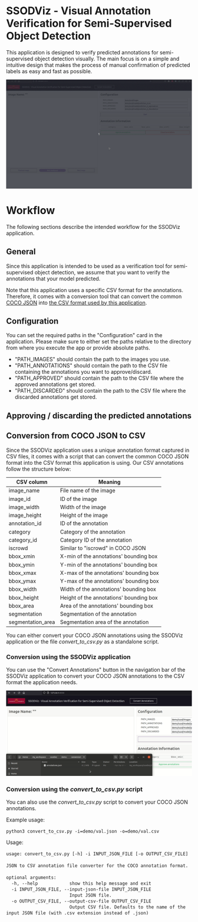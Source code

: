 # SSODViz - Visual Annotation Verification for Semi-Supervised Object Detection

This application is designed to verify predicted annotations for semi-supervised object detection visually. The main focus is on a simple and intuitive design that makes the process of manual confirmation of predicted labels as easy and fast as possible.

![Preview GIF](other/preview.gif)

# Workflow

The following sections describe the intended workflow for the SSODViz application.

## General

Since this application is intended to be used as a verification tool for semi-supervised object detection, we assume that you want to verify the annotations that your model predicted.



Note that this application uses a specific CSV format for the annotations. Therefore, it comes with a conversion tool that can convert the common [COCO JSON](https://cocodataset.org/#format-data) into [the CSV format used by this application](#conversion-from-coco-json-to-csv).

## Configuration

You can set the required paths in the "Configuration" card in the application. Please make sure to either set the paths relative to the directory from where you execute the app or provide absolute paths.
- "PATH_IMAGES" should contain the path to the images you use.
- "PATH_ANNOTATIONS" should contain the path to the CSV file containing the annotations you want to approve/discard.
- "PATH_APPROVED" should contain the path to the CSV file where the approved annotations get stored.
- "PATH_DISCARDED" should contain the path to the CSV file where the discarded annotations get stored.

## Approving / discarding the predicted annotations

## Conversion from COCO JSON to CSV

Since the SSODViz application uses a unique annotation format captured in CSV files, it comes with a script that can convert the common COCO JSON format into the CSV format this application is using. Our CSV annotations follow the structure below:

| CSV column        | Meaning                                   |
| ----------------- | ----------------------------------------- |
| image_name        | File name of the image                    | 
| image_id          | ID of the image                           |
| image_width       | Width of the image                        |
| image_height      | Height of the image                       |
| annotation_id     | ID of the annotation                      |
| category          | Category of the annotation                |
| category_id       | Category ID of the annotation             |
| iscrowd           | Similar to "iscrowd" in COCO JSON         |
| bbox_xmin         | X-min of the annotations' bounding box    | 
| bbox_ymin         | Y-min of the annotations' bounding box    | 
| bbox_xmax         | X-max of the annotations' bounding box    | 
| bbox_ymax         | Y-max of the annotations' bounding box    | 
| bbox_width        | Width of the annotations' bounding box    | 
| bbox_height       | Height of the annotations' bounding box   | 
| bbox_area         | Area of the annotations' bounding box     | 
| segmentation      | Segmentation of the annotation            |
| segmentation_area | Segmentation area of the annotation       |

You can either convert your COCO JSON annotations using the SSODViz application or the file *convert_to_csv.py* as a standalone script.

### Conversion using the SSODViz application

You can use the "Convert Annotations" button in the navigation bar of the SSODViz application to convert your COCO JSON annotations to the CSV format the application needs.

![Conversion GIF](other/conversion.gif)

### Conversion using the *convert_to_csv.py* script

You can also use the *convert_to_csv.py* script to convert your COCO JSON annotations.

Example usage:
```
python3 convert_to_csv.py -i=demo/val.json -o=demo/val.csv
```

Usage:
```
usage: convert_to_csv.py [-h] -i INPUT_JSON_FILE [-o OUTPUT_CSV_FILE]

JSON to CSV annotation file converter for the COCO annotation format.

optional arguments:
  -h, --help            show this help message and exit
  -i INPUT_JSON_FILE, --input-json-file INPUT_JSON_FILE
                        Input JSON file.
  -o OUTPUT_CSV_FILE, --output-csv-file OUTPUT_CSV_FILE
                        Output CSV file. Defaults to the name of the input JSON file (with .csv extension instead of .json)
```

